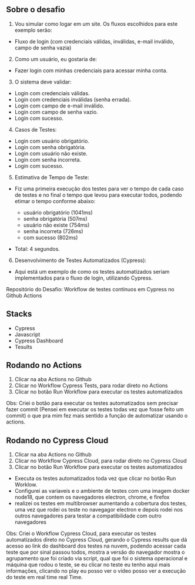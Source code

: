 ## Sobre o desafio

1. Vou simular como logar em um site. Os fluxos escolhidos para este exemplo serão:

 - Fluxo de login (com credenciais válidas, inválidas, e-mail inválido, campo de senha vazia)

2. Como um usuário, eu gostaria de:
   
 - Fazer login com minhas credenciais para acessar minha conta.

3. O sistema deve validar:

 - Login com credenciais válidas.
 - Login com credenciais inválidas (senha errada).
 - Login com campo de e-mail inválido.
 - Login com campo de senha vazio.
 - Login com sucesso.

4. Casos de Testes:
   
 - Login com usuário obrigatório.
 - Login com senha obrigatória.
 - Login com usuário não existe.
 - Login com senha incorreta.
 - Login com sucesso.

5. Estimativa de Tempo de Teste:   

  - Fiz uma primeira execução dos testes para ver o tempo de cada caso de testes e no final o tempo que levou para executar todos, podendo etimar o tempo conforme abaixo:
    
    - usuário obrigatório (1041ms)
    - senha obrigatória (507ms)
    - usuário não existe (754ms)
    - senha incorreta (726ms)
    - com sucesso (802ms)
   - Total: 4 segundos.

6. Desenvolvimento de Testes Automatizados (Cypress):
   
 - Aqui está um exemplo de como os testes automatizados seriam implementados para o fluxo de login, utilizando Cypress.

Repositório do Desafio: Workflow de testes contínuos em Cypress no Github Actions

## Stacks
- Cypress
- Javascript
- Cypress Dashboard
- Tesults

## Rodando no Actions

1. Clicar na aba Actions no Github
2. Clicar no Workflow Cypress Tests, para rodar direto no Actions
3. Clicar no botão Run Workflow para executar os testes automatizados
   
Obs: Criei o botão para executar os testes automatizados sem precisar fazer commit (Pensei em executar os testes todas vez que fosse feito um commit) o que pra mim fez mais sentido a função de automatizar usando o actions.

## Rodando no Cypress Cloud

1. Clicar na aba Actions no Github
2. Clicar no Workflow Cypress Cloud, para rodar direto no Cypress Cloud
3. Clicar no botão Run Workflow para executar os testes automatizados   
 - Executa os testes automatizados toda vez que clicar no botão Run Worklow.
 - Configurei as variaveis e o ambiente de testes com uma imagem docker node18, que contem os navegadores electron, chrome, e firefox
 - realizei os testes em multibrowser aumentando a cobertura dos testes, uma vez que rodei os teste no navegagor electron e depois rodei nos outros navegadores para testar a compatibilidade com outro navegadores

Obs: Criei o Workflow Cypress Cloud, para executar os testes automatizados direto no Cypress Cloud, gerando o Cypress results que dá acesso ao link do dashboard dos testes na nuvem, podendo acessar cada teste que por sinal passou todos, mostra a versão do navegador mostra o agrupamento que foi criado via script, qual que foi o sistema operacional e máquina que rodou o teste, se eu clicar no teste eu tenho aqui mais informações, clicando no play eu posso ver o vídeo posso ver a execução do teste em real time real Time.

